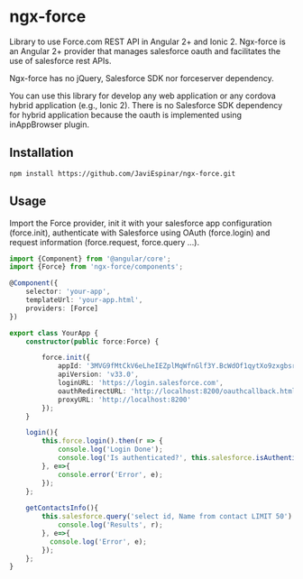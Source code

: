
# ngx-force

Library to use Force.com REST API in Angular 2+ and Ionic 2. Ngx-force is an Angular 2+ provider that manages salesforce oauth and facilitates the use of salesforce rest APIs. 

Ngx-force has no jQuery, Salesforce SDK nor forceserver dependency. 

You can use this library for develop any web application or any cordova hybrid application (e.g., Ionic 2). There is no Salesforce SDK dependency for hybrid application because the oauth is implemented using inAppBrowser plugin.


## Installation
```
npm install https://github.com/JaviEspinar/ngx-force.git
```

## Usage
Import the Force provider, init it with your salesforce app configuration (force.init), authenticate with Salesforce using OAuth (force.login) and request information (force.request, force.query ...).

```typescript
import {Component} from '@angular/core';
import {Force} from 'ngx-force/components';

@Component({
    selector: 'your-app',
    templateUrl: 'your-app.html',
    providers: [Force]
})

export class YourApp {
    constructor(public force:Force) {

        force.init({
            appId: '3MVG9fMtCkV6eLheIEZplMqWfnGlf3Y.BcWdOf1qytXo9zxgbsrUbS.ExHTgUPJeb3jZeT8NYhc.hMyznKU92',
            apiVersion: 'v33.0',
            loginURL: 'https://login.salesforce.com',
            oauthRedirectURL: 'http://localhost:8200/oauthcallback.html',
            proxyURL: 'http://localhost:8200'
        });
    }

    login(){
        this.force.login().then(r => {
            console.log('Login Done');
            console.log('Is authenticated?', this.salesforce.isAuthenticated());
        }, e=>{
            console.error('Error', e);
        });
    };    
    
    getContactsInfo(){
        this.salesforce.query('select id, Name from contact LIMIT 50').then(r => {
            console.log('Results', r);
        }, e=>{
          console.log('Error', e);
        });
    };
}
```

